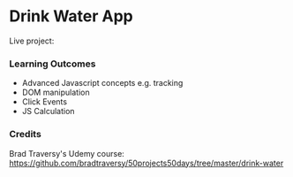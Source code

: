 # Drink Water App 

Live project:

### Learning Outcomes 

- Advanced Javascript concepts e.g. tracking
- DOM manipulation
- Click Events
- JS Calculation

### Credits

Brad Traversy's Udemy course: https://github.com/bradtraversy/50projects50days/tree/master/drink-water
